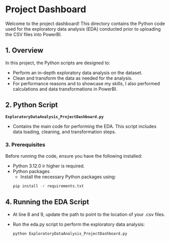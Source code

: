 # Project Dashboard


Welcome to the project dashboard! This directory contains the Python code used for the exploratory data analysis (EDA) conducted prior to uploading the CSV files into PowerBI.

## 1. Overview

In this project, the Python scripts are designed to:
- Perform an in-depth exploratory data analysis on the dataset.
- Clean and transform the data as needed for the analysis.
- For performance reasons and to showcase my skills, I also performed calculations and data transformations in PowerBI.

## 2. Python Script
**`ExploratoryDataAnalysis_ProjectDashboard.py`**  
- Contains the main code for performing the EDA. This script includes data loading, cleaning, and transformation steps.

### 3. Prerequisites

Before running the code, ensure you have the following installed:

- Python 3.12.0 ir higher is required.
- Python packages
  - Install the necessary Python packages using:
   ````bash
  pip install -r requirements.txt   

## 4. Running the EDA Script
- At line 8 and 9, update the path to point to the location of your .csv files.
- Run the eda.py script to perform the exploratory data analysis:

  ````bash
  python ExploratoryDataAnalysis_ProjectDashboard.py


